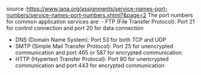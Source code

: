 source :https://www.iana.org/assignments/service-names-port-numbers/service-names-port-numbers.xhtml?&page=2
The port numbers for common application services are:   -  FTP (File Transfer Protocol): Port 21 for control connection and port 20 for data connection 
- DNS (Domain Name System): Port 53 for both TCP and UDP 
- SMTP (Simple Mail Transfer Protocol): Port 25 for unencrypted communication and port 465 or 587 for encrypted communication 
- HTTP (Hypertext Transfer Protocol): Port 80 for unencrypted communication and port 443 for encrypted communication